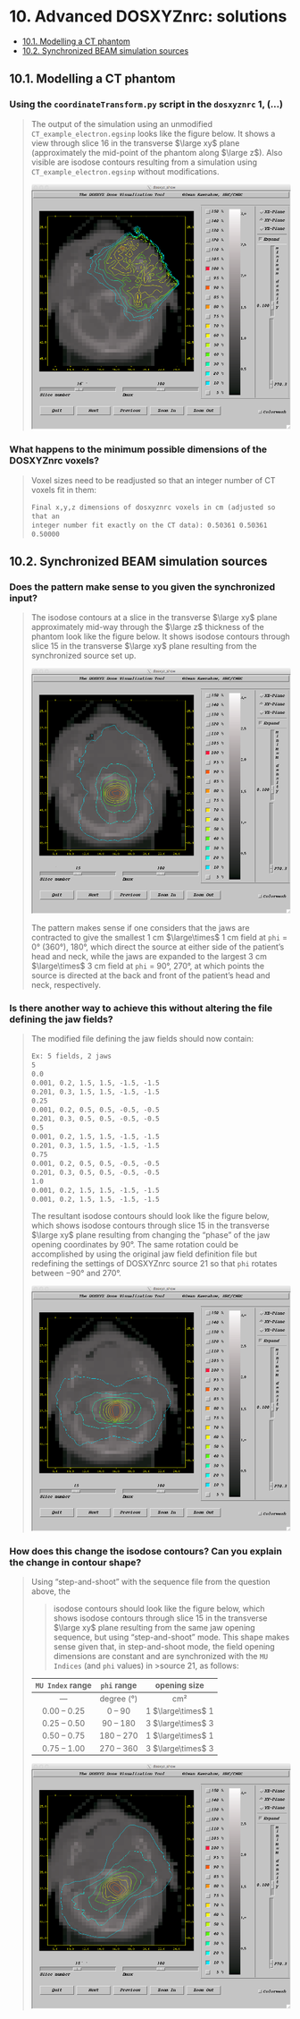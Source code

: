 <!-- # 1. -->
<!-- # 2. -->
<!-- # 3. -->
<!-- # 4. -->
<!-- # 5. -->
<!-- # 6. -->
<!-- # 7. -->
<!-- # 8. -->
<!-- # 9. -->

# 10. Advanced DOSXYZnrc: solutions <!-- omit in toc -->

- [10.1. Modelling a CT phantom](#101-modelling-a-ct-phantom)
- [10.2. Synchronized BEAM simulation sources](#102-synchronized-beam-simulation-sources)

## 10.1. Modelling a CT phantom

### Using the `coordinateTransform.py` script in the `dosxyznrc` 1, (...)

> The output of the simulation using an unmodified `CT_example_electron.egsinp`
> looks like the figure below. It shows a view through slice 16 in the
> transverse $\large xy$ plane (approximately the mid-point of the phantom along
> $\large z$​​). Also visible are isodose contours resulting from a simulation
> using `CT_example_electron.egsinp` without modifications.
>
> ![figure-01](./assets/figure-01.png)

### What happens to the minimum possible dimensions of the DOSXYZnrc voxels?

> Voxel sizes need to be readjusted so that an integer number of CT voxels fit
> in them:
>
> ```text
> Final x,y,z dimensions of dosxyznrc voxels in cm (adjusted so that an
> integer number fit exactly on the CT data): 0.50361 0.50361 0.50000
> ```

## 10.2. Synchronized BEAM simulation sources

### Does the pattern make sense to you given the synchronized input?

> The isodose contours at a slice in the transverse $\large xy$ plane
> approximately mid-way through the $\large z$ thickness of the phantom look
> like the figure below. It shows isodose contours through slice 15 in the
> transverse $\large xy$ plane resulting from the synchronized source set up.
>
> ![figure-02](./assets/figure-02.png)
>
> The pattern makes sense if one considers that the jaws are contracted to give
> the smallest 1 cm $\large\times$ 1 cm field at `phi` = 0° (360°), 180°, which
> direct the source at either side of the patient’s head and neck, while the
> jaws are expanded to the largest 3 cm $\large\times$ 3 cm field at `phi` =
> 90°, 270°, at which points the source is directed at the back and front of the
> patient’s head and neck, respectively.

### Is there another way to achieve this without altering the file defining the jaw fields?

> The modified file defining the jaw fields should now contain:
>
> ```text
> Ex: 5 fields, 2 jaws
> 5
> 0.0
> 0.001, 0.2, 1.5, 1.5, -1.5, -1.5
> 0.201, 0.3, 1.5, 1.5, -1.5, -1.5
> 0.25
> 0.001, 0.2, 0.5, 0.5, -0.5, -0.5
> 0.201, 0.3, 0.5, 0.5, -0.5, -0.5
> 0.5
> 0.001, 0.2, 1.5, 1.5, -1.5, -1.5
> 0.201, 0.3, 1.5, 1.5, -1.5, -1.5
> 0.75
> 0.001, 0.2, 0.5, 0.5, -0.5, -0.5
> 0.201, 0.3, 0.5, 0.5, -0.5, -0.5
> 1.0
> 0.001, 0.2, 1.5, 1.5, -1.5, -1.5
> 0.001, 0.2, 1.5, 1.5, -1.5, -1.5
> ```
>
> The resultant isodose contours should look like the figure below, which shows
> isodose contours through slice 15 in the transverse $\large xy$ plane
> resulting from changing the “phase” of the jaw opening coordinates by 90°. The
> same rotation could be accomplished by using the original jaw field definition
> file but redefining the settings of DOSXYZnrc source 21 so that `phi` rotates
> between −90° and 270°.
>
> ![figure-03](./assets/figure-03.png)

### How does this change the isodose contours? Can you explain the change in contour shape?

> Using “step-and-shoot” with the sequence file from the question above, the
> >isodose contours should look like the figure below, which shows isodose
> >contours through slice 15 in the transverse $\large xy$ plane resulting from
> >the same jaw opening sequence, but using “step-and-shoot” mode. This shape
> >makes sense given that, in step-and-shoot mode, the field opening dimensions
> >are constant and are synchronized with the `MU Indices` (and `phi` values)
> in >source 21, as follows:
>
> | `MU Index` range | `phi` range |    opening size    |
> | :--------------: | :---------: | :----------------: |
> |        —         | degree (°)  |        cm²         |
> |   0.00 – 0.25    |   0 – 90    | 1 $\large\times$ 1 |
> |   0.25 – 0.50    |  90 – 180   | 3 $\large\times$ 3 |
> |   0.50 – 0.75    |  180 – 270  | 1 $\large\times$ 1 |
> |   0.75 – 1.00    |  270 – 360  | 3 $\large\times$ 3 |
>
> ![figure-04](./assets/figure-04.png)
